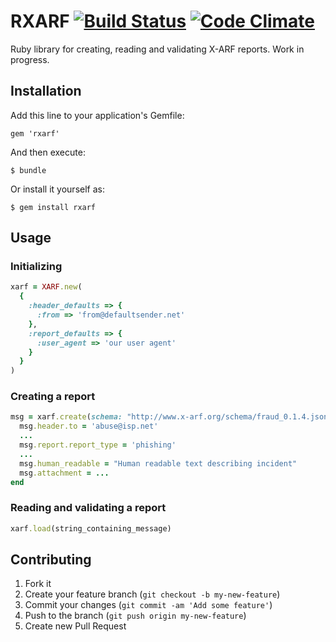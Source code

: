 #  RXARF  [![Build Status](https://travis-ci.org/gunnarhelgason/rxarf.png?branch=master)](https://travis-ci.org/gunnarhelgason/rxarf) [![Code Climate](https://codeclimate.com/github/gunnarhelgason/rxarf.png)](https://codeclimate.com/github/gunnarhelgason/rxarf)

Ruby library for creating, reading and validating X-ARF reports. Work in progress.

## Installation

Add this line to your application's Gemfile:

    gem 'rxarf'

And then execute:

    $ bundle

Or install it yourself as:

    $ gem install rxarf

## Usage

### Initializing

```ruby
xarf = XARF.new(
  {
    :header_defaults => {
      :from => 'from@defaultsender.net'
    },
    :report_defaults => {
      :user_agent => 'our user agent'
    }
  }
)
```

### Creating a report

```ruby
msg = xarf.create(schema: "http://www.x-arf.org/schema/fraud_0.1.4.json") do |msg|
  msg.header.to = 'abuse@isp.net'
  ...
  msg.report.report_type = 'phishing'
  ...
  msg.human_readable = "Human readable text describing incident"
  msg.attachment = ...
end
```

### Reading and validating a report

``` ruby
xarf.load(string_containing_message)
```

## Contributing

1. Fork it
2. Create your feature branch (`git checkout -b my-new-feature`)
3. Commit your changes (`git commit -am 'Add some feature'`)
4. Push to the branch (`git push origin my-new-feature`)
5. Create new Pull Request
